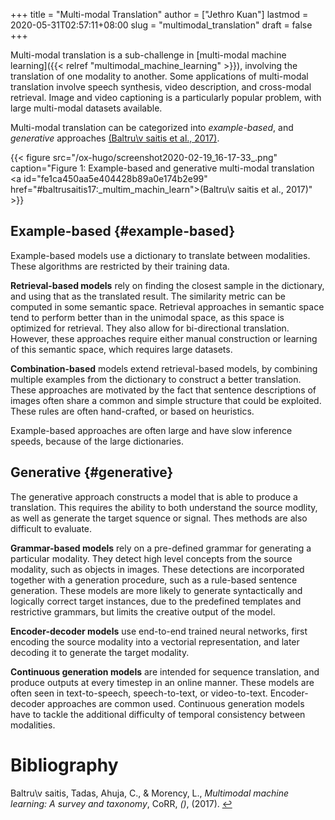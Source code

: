 +++
title = "Multi-modal Translation"
author = ["Jethro Kuan"]
lastmod = 2020-05-31T02:57:11+08:00
slug = "multimodal_translation"
draft = false
+++

Multi-modal translation is a sub-challenge in [multi-modal machine
learning]({{< relref "multimodal_machine_learning" >}}), involving the translation of one modality to another. Some
applications of multi-modal translation involve speech synthesis,
video description, and cross-modal retrieval. Image and video
captioning is a particularly popular problem, with large multi-modal
datasets available.

Multi-modal translation can be categorized into _example-based_, and
_generative_ approaches <a id="fe1ca450aa5e404428b89a0e174b2e99" href="#baltrusaitis17:_multim_machin_learn">(Baltru\v saitis et al., 2017)</a>.

{{< figure src="/ox-hugo/screenshot2020-02-19_16-17-33_.png" caption="Figure 1: Example-based and generative multi-modal translation <a id=\"fe1ca450aa5e404428b89a0e174b2e99\" href=\"#baltrusaitis17:_multim_machin_learn\">(Baltru\v saitis et al., 2017)</a>" >}}

## Example-based {#example-based}

Example-based models use a dictionary to translate between modalities.
These algorithms are restricted by their training data.

**Retrieval-based models** rely on finding the closest sample in the
dictionary, and using that as the translated result. The similarity
metric can be computed in some semantic space. Retrieval approaches in
semantic space tend to perform better than in the unimodal space, as
this space is optimized for retrieval. They also allow for
bi-directional translation. However, these approaches require either
manual construction or learning of this semantic space, which requires
large datasets.

**Combination-based** models extend retrieval-based models, by combining
multiple examples from the dictionary to construct a better
translation. These approaches are motivated by the fact that sentence
descriptions of images often share a common and simple structure that
could be exploited. These rules are often hand-crafted, or based on
heuristics.

Example-based approaches are often large and have slow inference
speeds, because of the large dictionaries.

## Generative {#generative}

The generative approach constructs a model that is able to produce a
translation. This requires the ability to both understand the source
modlity, as well as generate the target squence or signal. Thes
methods are also difficult to evaluate.

**Grammar-based models** rely on a pre-defined grammar for generating a
particular modality. They detect high level concepts from the source
modality, such as objects in images. These detections are incorporated
together with a generation procedure, such as a rule-based sentence
generation. These models are more likely to generate syntactically and
logically correct target instances, due to the predefined templates
and restrictive grammars, but limits the creative output of the model.

**Encoder-decoder models** use end-to-end trained neural networks, first
encoding the source modality into a vectorial representation, and
later decoding it to generate the target modality.

**Continuous generation models** are intended for sequence translation,
and produce outputs at every timestep in an online manner. These
models are often seen in text-to-speech, speech-to-text, or
video-to-text. Encoder-decoder approaches are common used. Continuous
generation models have to tackle the additional difficulty of
temporal consistency between modalities.

# Bibliography

<a id="baltrusaitis17:_multim_machin_learn" target="_blank">Baltru\v saitis, Tadas, Ahuja, C., & Morency, L., _Multimodal machine learning: A survey and taxonomy_, CoRR, _()_, (2017). </a> [↩](#fe1ca450aa5e404428b89a0e174b2e99)
